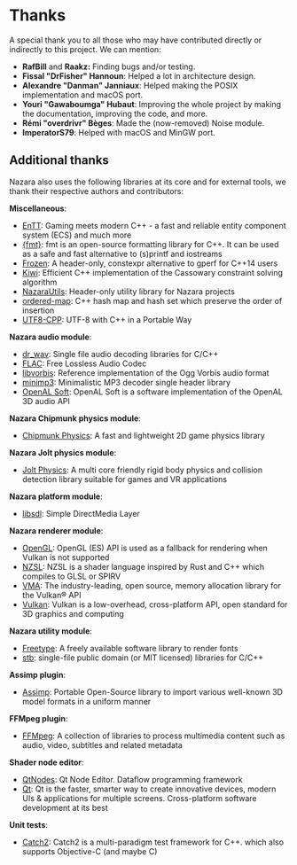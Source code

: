 # Thanks

A special thank you to all those who may have contributed directly or indirectly to this project. We can mention:

- **RafBill** and **Raakz:** Finding bugs and/or testing.
- **Fissal "DrFisher" Hannoun**: Helped a lot in architecture design.
- **Alexandre "Danman" Janniaux**: Helped making the POSIX implementation and macOS port.
- **Youri "Gawaboumga" Hubaut**: Improving the whole project by making the documentation, improving the code, and more.
- **Rémi "overdrivr" Bèges**: Made the (now-removed) Noise module.
- **ImperatorS79**: Helped with macOS and MinGW port.

## Additional thanks

Nazara also uses the following libraries at its core and for external tools, we thank their respective authors and contributors:

**Miscellaneous**:
- [EnTT](https://github.com/skypjack/entt): Gaming meets modern C++ - a fast and reliable entity component system (ECS) and much more
- [{fmt}](https://fmt.dev): fmt is an open-source formatting library for C++. It can be used as a safe and fast alternative to (s)printf and iostreams
- [Frozen](https://github.com/serge-sans-paille/frozen): A header-only, constexpr alternative to gperf for C++14 users
- [Kiwi](https://github.com/nucleic/kiwi/): Efficient C++ implementation of the Cassowary constraint solving algorithm
- [NazaraUtils](https://github.com/NazaraEngine/NazaraUtils): Header-only utility library for Nazara projects
- [ordered-map](https://github.com/Tessil/ordered-map): C++ hash map and hash set which preserve the order of insertion
- [UTF8-CPP](https://github.com/nemtrif/utfcpp): UTF-8 with C++ in a Portable Way

**Nazara audio module**:
- [dr_wav](https://github.com/mackron/dr_libs): Single file audio decoding libraries for C/C++
- [FLAC](https://xiph.org/flac): Free Lossless Audio Codec
- [libvorbis](https://xiph.org/vorbis): Reference implementation of the Ogg Vorbis audio format
- [minimp3](https://github.com/lieff/minimp3): Minimalistic MP3 decoder single header library
- [OpenAL Soft](https://openal-soft.org): OpenAL Soft is a software implementation of the OpenAL 3D audio API

**Nazara Chipmunk physics module**:
- [Chipmunk Physics](https://chipmunk-physics.net/): A fast and lightweight 2D game physics library

**Nazara Jolt physics module**:
- [Jolt Physics](https://github.com/jrouwe/JoltPhysics): A multi core friendly rigid body physics and collision detection library suitable for games and VR applications

**Nazara platform module**:
- [libsdl](https://www.libsdl.org/): Simple DirectMedia Layer

**Nazara renderer module**:
- [OpenGL](https://www.opengl.org): OpenGL (ES) API is used as a fallback for rendering when Vulkan is not supported
- [NZSL](https://github.com/NazaraEngine/ShaderLang): NZSL is a shader language inspired by Rust and C++ which compiles to GLSL or SPIRV
- [VMA](https://gpuopen.com/vulkan-memory-allocator/): The industry-leading, open source, memory allocation library for the Vulkan® API
- [Vulkan](https://www.vulkan.org): Vulkan is a low-overhead, cross-platform API, open standard for 3D graphics and computing

**Nazara utility module**:
- [Freetype](https://www.freetype.org): A freely available software library to render fonts
- [stb](https://github.com/nothings/stb): single-file public domain (or MIT licensed) libraries for C/C++

**Assimp plugin**:
- [Assimp](https://assimp.org): Portable Open-Source library to import various well-known 3D model formats in a uniform manner

**FFMpeg plugin**:
- [FFMpeg](https://www.ffmpeg.org): A collection of libraries to process multimedia content such as audio, video, subtitles and related metadata

**Shader node editor**:
- [QtNodes](https://github.com/paceholder/nodeeditor): Qt Node Editor. Dataflow programming framework
- [Qt](https://www.qt.io): Qt is the faster, smarter way to create innovative devices, modern UIs & applications for multiple screens. Cross-platform software development at its best

**Unit tests**:
- [Catch2](https://github.com/catchorg/Catch2): Catch2 is a multi-paradigm test framework for C++. which also supports Objective-C (and maybe C)
